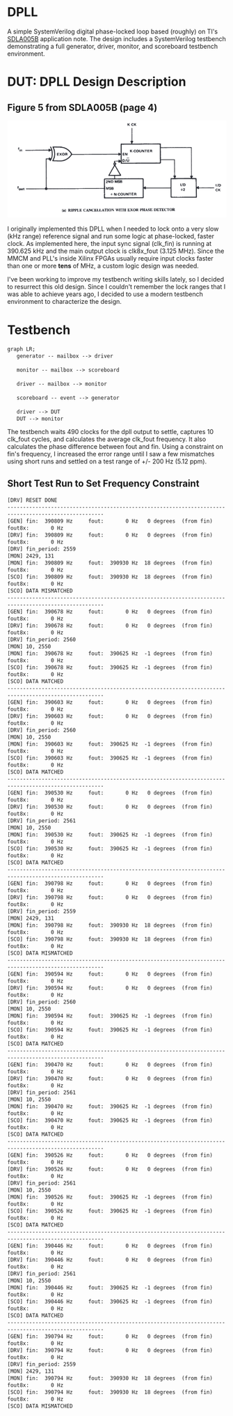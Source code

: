 # DPLL
A simple SystemVerilog digital phase-locked loop based (roughly) on TI's [SDLA005B](http://www.ti.com/lit/an/sdla005b/sdla005b.pdf) application note. The design includes a SystemVerilog testbench demonstrating a full generator, driver, monitor, and scoreboard testbench environment.

# DUT: DPLL Design Description
## Figure 5 from SDLA005B (page 4) 
![dpll_figure](dpll_figure.png)

I originally implemented this DPLL when I needed to lock onto a very slow (kHz range) reference signal and run some logic at phase-locked, faster clock. As implemented here, the input sync signal (clk_fin) is running at 390.625 kHz and the main output clock is clk8x_fout (3.125 MHz). Since the MMCM and PLL's inside Xilinx FPGAs usually require input clocks faster than one or more **tens** of MHz, a custom logic design was needed.

I've been working to improve my testbench writing skills lately, so I decided to resurrect this old design. Since I couldn't remember the lock ranges that I was able to achieve years ago, I decided to use a modern testbench environment to characterize the design.

# Testbench
```mermaid
graph LR;
   generator -- mailbox --> driver

   monitor -- mailbox --> scoreboard

   driver -- mailbox --> monitor

   scoreboard -- event --> generator

   driver --> DUT
   DUT --> monitor
```

The testbench waits 490 clocks for the dpll output to settle, captures 10 clk_fout cycles, and calculates the average clk_fout frequency. It also calculates the phase difference between fout and fin. Using a constraint on fin's frequency, I increased the error range until I saw a few mismatches using short runs and settled on a test range of +/- 200 Hz (5.12 ppm).

## Short Test Run to Set Frequency Constraint
```console
[DRV] RESET DONE
-----------------------------------------------------------------------------------------------------
[GEN] fin:  390809 Hz     fout:       0 Hz   0 degrees  (from fin)     fout8x:       0 Hz
[DRV] fin:  390809 Hz     fout:       0 Hz   0 degrees  (from fin)     fout8x:       0 Hz
[DRV] fin_period: 2559
[MON] 2429, 131
[MON] fin:  390809 Hz     fout:  390930 Hz  18 degrees  (from fin)     fout8x:       0 Hz
[SCO] fin:  390809 Hz     fout:  390930 Hz  18 degrees  (from fin)     fout8x:       0 Hz
[SCO] DATA MISMATCHED
-----------------------------------------------------------------------------------------------------
[GEN] fin:  390678 Hz     fout:       0 Hz   0 degrees  (from fin)     fout8x:       0 Hz
[DRV] fin:  390678 Hz     fout:       0 Hz   0 degrees  (from fin)     fout8x:       0 Hz
[DRV] fin_period: 2560
[MON] 10, 2550
[MON] fin:  390678 Hz     fout:  390625 Hz  -1 degrees  (from fin)     fout8x:       0 Hz
[SCO] fin:  390678 Hz     fout:  390625 Hz  -1 degrees  (from fin)     fout8x:       0 Hz
[SCO] DATA MATCHED
-----------------------------------------------------------------------------------------------------
[GEN] fin:  390603 Hz     fout:       0 Hz   0 degrees  (from fin)     fout8x:       0 Hz
[DRV] fin:  390603 Hz     fout:       0 Hz   0 degrees  (from fin)     fout8x:       0 Hz
[DRV] fin_period: 2560
[MON] 10, 2550
[MON] fin:  390603 Hz     fout:  390625 Hz  -1 degrees  (from fin)     fout8x:       0 Hz
[SCO] fin:  390603 Hz     fout:  390625 Hz  -1 degrees  (from fin)     fout8x:       0 Hz
[SCO] DATA MATCHED
-----------------------------------------------------------------------------------------------------
[GEN] fin:  390530 Hz     fout:       0 Hz   0 degrees  (from fin)     fout8x:       0 Hz
[DRV] fin:  390530 Hz     fout:       0 Hz   0 degrees  (from fin)     fout8x:       0 Hz
[DRV] fin_period: 2561
[MON] 10, 2550
[MON] fin:  390530 Hz     fout:  390625 Hz  -1 degrees  (from fin)     fout8x:       0 Hz
[SCO] fin:  390530 Hz     fout:  390625 Hz  -1 degrees  (from fin)     fout8x:       0 Hz
[SCO] DATA MATCHED
-----------------------------------------------------------------------------------------------------
[GEN] fin:  390798 Hz     fout:       0 Hz   0 degrees  (from fin)     fout8x:       0 Hz
[DRV] fin:  390798 Hz     fout:       0 Hz   0 degrees  (from fin)     fout8x:       0 Hz
[DRV] fin_period: 2559
[MON] 2429, 131
[MON] fin:  390798 Hz     fout:  390930 Hz  18 degrees  (from fin)     fout8x:       0 Hz
[SCO] fin:  390798 Hz     fout:  390930 Hz  18 degrees  (from fin)     fout8x:       0 Hz
[SCO] DATA MISMATCHED
-----------------------------------------------------------------------------------------------------
[GEN] fin:  390594 Hz     fout:       0 Hz   0 degrees  (from fin)     fout8x:       0 Hz
[DRV] fin:  390594 Hz     fout:       0 Hz   0 degrees  (from fin)     fout8x:       0 Hz
[DRV] fin_period: 2560
[MON] 10, 2550
[MON] fin:  390594 Hz     fout:  390625 Hz  -1 degrees  (from fin)     fout8x:       0 Hz
[SCO] fin:  390594 Hz     fout:  390625 Hz  -1 degrees  (from fin)     fout8x:       0 Hz
[SCO] DATA MATCHED
-----------------------------------------------------------------------------------------------------
[GEN] fin:  390470 Hz     fout:       0 Hz   0 degrees  (from fin)     fout8x:       0 Hz
[DRV] fin:  390470 Hz     fout:       0 Hz   0 degrees  (from fin)     fout8x:       0 Hz
[DRV] fin_period: 2561
[MON] 10, 2550
[MON] fin:  390470 Hz     fout:  390625 Hz  -1 degrees  (from fin)     fout8x:       0 Hz
[SCO] fin:  390470 Hz     fout:  390625 Hz  -1 degrees  (from fin)     fout8x:       0 Hz
[SCO] DATA MATCHED
-----------------------------------------------------------------------------------------------------
[GEN] fin:  390526 Hz     fout:       0 Hz   0 degrees  (from fin)     fout8x:       0 Hz
[DRV] fin:  390526 Hz     fout:       0 Hz   0 degrees  (from fin)     fout8x:       0 Hz
[DRV] fin_period: 2561
[MON] 10, 2550
[MON] fin:  390526 Hz     fout:  390625 Hz  -1 degrees  (from fin)     fout8x:       0 Hz
[SCO] fin:  390526 Hz     fout:  390625 Hz  -1 degrees  (from fin)     fout8x:       0 Hz
[SCO] DATA MATCHED
-----------------------------------------------------------------------------------------------------
[GEN] fin:  390446 Hz     fout:       0 Hz   0 degrees  (from fin)     fout8x:       0 Hz
[DRV] fin:  390446 Hz     fout:       0 Hz   0 degrees  (from fin)     fout8x:       0 Hz
[DRV] fin_period: 2561
[MON] 10, 2550
[MON] fin:  390446 Hz     fout:  390625 Hz  -1 degrees  (from fin)     fout8x:       0 Hz
[SCO] fin:  390446 Hz     fout:  390625 Hz  -1 degrees  (from fin)     fout8x:       0 Hz
[SCO] DATA MATCHED
-----------------------------------------------------------------------------------------------------
[GEN] fin:  390794 Hz     fout:       0 Hz   0 degrees  (from fin)     fout8x:       0 Hz
[DRV] fin:  390794 Hz     fout:       0 Hz   0 degrees  (from fin)     fout8x:       0 Hz
[DRV] fin_period: 2559
[MON] 2429, 131
[MON] fin:  390794 Hz     fout:  390930 Hz  18 degrees  (from fin)     fout8x:       0 Hz
[SCO] fin:  390794 Hz     fout:  390930 Hz  18 degrees  (from fin)     fout8x:       0 Hz
[SCO] DATA MISMATCHED
```